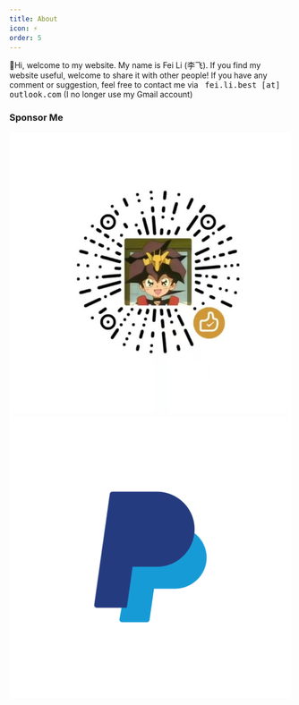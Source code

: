 ```yaml
---
title: About
icon: ⚡
order: 5
---
```


👋Hi, welcome to my website. My name is Fei Li (李飞). If you find my website useful, welcome to share it with other people! If you have any comment or suggestion, feel free to contact me via &nbsp; <span style="font-family: monospace;">fei.li.best [at] outlook.com</span> (I no longer use my Gmail account)


### Sponsor Me

<div>
<a class="popup img-link" href="/assets/imgs/wechat-sponsor.jpg" title="Sponsor Me with WeChat Pay" style="color: white;">
  <img class="sponsor-img" src="/assets/imgs/wechat-sponsor.jpg" alt="Sponsor Me with WeChat Pay">  
</a>

<a href="https://paypal.me/lifeipaypal" title="Sponsor Me with PayPal" target="_blank">
    <img class="sponsor-img" src="/assets/imgs/paypal.png" alt="Sponsor Me with PayPal">
</a>    
</div>